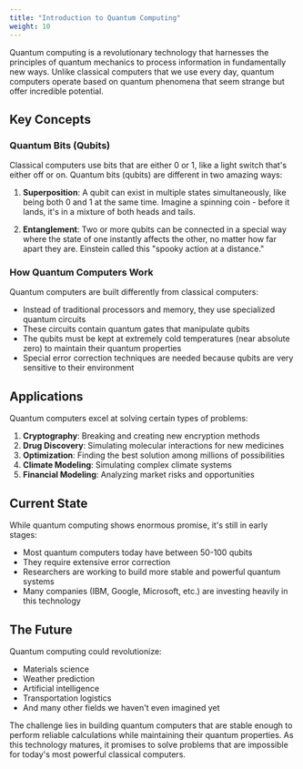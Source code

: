 ```yaml
---
title: "Introduction to Quantum Computing"
weight: 10
---
```


Quantum computing is a revolutionary technology that harnesses the principles of quantum mechanics to process information in fundamentally new ways. Unlike classical computers that we use every day, quantum computers operate based on quantum phenomena that seem strange but offer incredible potential.

## Key Concepts

### Quantum Bits (Qubits)
Classical computers use bits that are either 0 or 1, like a light switch that's either off or on. Quantum bits (qubits) are different in two amazing ways:

1. **Superposition**: A qubit can exist in multiple states simultaneously, like being both 0 and 1 at the same time. Imagine a spinning coin - before it lands, it's in a mixture of both heads and tails.

2. **Entanglement**: Two or more qubits can be connected in a special way where the state of one instantly affects the other, no matter how far apart they are. Einstein called this "spooky action at a distance."

### How Quantum Computers Work

Quantum computers are built differently from classical computers:

- Instead of traditional processors and memory, they use specialized quantum circuits
- These circuits contain quantum gates that manipulate qubits
- The qubits must be kept at extremely cold temperatures (near absolute zero) to maintain their quantum properties
- Special error correction techniques are needed because qubits are very sensitive to their environment

## Applications

Quantum computers excel at solving certain types of problems:

1. **Cryptography**: Breaking and creating new encryption methods
2. **Drug Discovery**: Simulating molecular interactions for new medicines
3. **Optimization**: Finding the best solution among millions of possibilities
4. **Climate Modeling**: Simulating complex climate systems
5. **Financial Modeling**: Analyzing market risks and opportunities

## Current State

While quantum computing shows enormous promise, it's still in early stages:

- Most quantum computers today have between 50-100 qubits
- They require extensive error correction
- Researchers are working to build more stable and powerful quantum systems
- Many companies (IBM, Google, Microsoft, etc.) are investing heavily in this technology

## The Future

Quantum computing could revolutionize:
- Materials science
- Weather prediction
- Artificial intelligence
- Transportation logistics
- And many other fields we haven't even imagined yet

The challenge lies in building quantum computers that are stable enough to perform reliable calculations while maintaining their quantum properties. As this technology matures, it promises to solve problems that are impossible for today's most powerful classical computers.
  